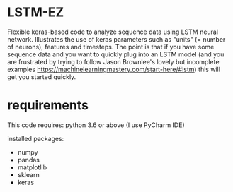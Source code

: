# LSTM-EZ
Flexible keras-based code to analyze sequence data using LSTM neural network. 
Illustrates the use of keras parameters such as "units" (= number of neurons), features and timesteps. 
The point is that if you have some sequence data and you want to quickly plug into an LSTM model 
(and you are frustrated by trying to follow Jason Brownlee's lovely but incomplete examples
https://machinelearningmastery.com/start-here/#lstm) 
this will get you started quickly.

# requirements
This code requires:
python 3.6 or above (I use PyCharm IDE)

installed packages:
- numpy
- pandas
- matplotlib
- sklearn
- keras
